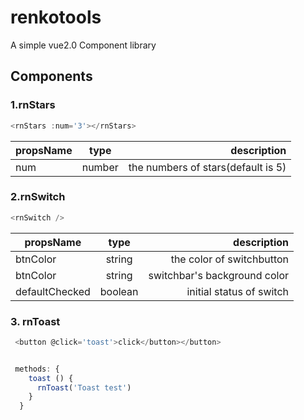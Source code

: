 # renkotools

A simple vue2.0 Component library

## Components

### 1.rnStars

```javascript
<rnStars :num='3'></rnStars>
```

| propsName |  type  |                        description |
| --------- | :----: | ---------------------------------: |
| num       | number | the numbers of stars(default is 5) |

### 2.rnSwitch

```javascript
<rnSwitch />
```

| propsName      |  type   |                  description |
| -------------- | :-----: | ---------------------------: |
| btnColor       | string  |    the color of switchbutton |
| btnColor       | string  | switchbar's background color |
| defaultChecked | boolean |     initial status of switch |

### 3. rnToast

```javascript
 <button @click='toast'>click</button></button>


 methods: {
    toast () {
      rnToast('Toast test')
    }
  }
```
